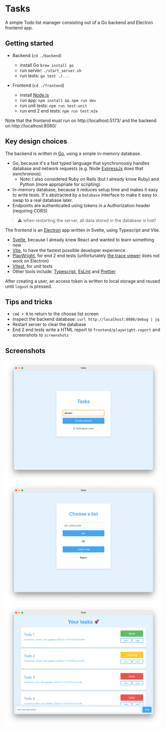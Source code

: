 # Tasks
A simple Todo list manager consisting out of a Go backend and Electron frontend app.

## Getting started
- Backend (`cd ./backend`)
  - install Go `brew install go`
  - run server: `./start_server.sh`
  - run tests: `go test ./...`

- Frontend (`cd ./frontend`)
  - install [Node.js](https://nodejs.org/en/download/package-manager)
  - run app: `npm install && npm run dev`
  - run unit tests: `npm run test:unit`
  - run end 2 end tests: `npm run test:e2e`

Note that the frontend must run on http://localhost:5173/ and the backend on http://localhost:8080/

## Key design choices
The backend is written in [Go](https://go.dev/), using a simple in-memory database.

- Go, because it's a fast typed language that synchronously handles database and network requests (e.g. Node [ExpressJs](https://expressjs.com/) does that asnchronous).
  - Note: I also considered Ruby on Rails (but I already know Ruby) and Python (more appropriate for scripting)
- In-memory database, because it reduces setup time and makes it easy to write tests. It's abstracted by a `Database` interface to make it easy to swap to a real database later.
- Endpoints are authenticated using tokens in a Authorization header (requiring CORS)

> ⚠️ when restarting the server, all data stored in the database is lost!

The frontend is an [Electron](https://www.electronjs.org/) app written in Svelte, using Typescript and Vite.

- [Svelte](https://svelte.dev/), because I already knew React and wanted to learn something new
- [Vite](https://vitejs.dev/), to have the fastest possible developer experience
- [PlayWright](https://playwright.dev/), for end 2 end tests (unfortunately [the trace viewer](https://playwright.dev/docs/trace-viewer-intro) does not work on Electron)
- [Vitest](https://vitest.dev/), for unit tests
- Other tools include: [Typescript](https://www.typescriptlang.org/), [EsLint](https://eslint.org/) and [Prettier](https://prettier.io/)

After creating a user, an access token is written to local storage and reused until `logout` is pressed.

## Tips and tricks
- `cmd + R` to return to the choose list screen
- Inspect the backend database: `curl http://localhost:8080/debug | jq`
- Restart server to clear the database
- End 2 end tests write a HTML report to `frontend/playwright-report` and screenshots to `screenshots`

## Screenshots
<img src="img/intro.png" width="600" />

<img src="img/lists.png" width="600" />

<img src="img/todos.png" width="600" />
